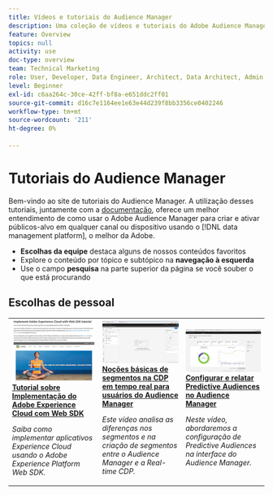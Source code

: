 ```yaml
---
title: Vídeos e tutoriais do Audience Manager
description: Uma coleção de vídeos e tutoriais do Adobe Audience Manager.
feature: Overview
topics: null
activity: use
doc-type: overview
team: Technical Marketing
role: User, Developer, Data Engineer, Architect, Data Architect, Admin, Leader
level: Beginner
exl-id: c6aa264c-30ce-42ff-bf8a-e651ddc2ff01
source-git-commit: d16c7e1164ee1e63e44d239f8bb3356ce0402246
workflow-type: tm+mt
source-wordcount: '211'
ht-degree: 0%

---
```


# Tutoriais do Audience Manager

Bem-vindo ao site de tutoriais do Audience Manager. A utilização desses tutoriais, juntamente com a [documentação](https://experienceleague.adobe.com/docs/audience-manager/user-guide/aam-home.html?lang=pt-BR), oferece um melhor entendimento de como usar o Adobe Audience Manager para criar e ativar públicos-alvo em qualquer canal ou dispositivo usando o [!DNL data management platform], o melhor da Adobe.

* **Escolhas da equipe** destaca alguns de nossos conteúdos favoritos
* Explore o conteúdo por tópico e subtópico na **navegação à esquerda**
* Use o campo **pesquisa** na parte superior da página se você souber o que está procurando

<div id="recs-overview-body-1"></div>
<div id="recs-overview-body-2"></div>
<div id="recs-overview-body-3"></div>
<div id="recs-overview-body-4"></div>
<div id="recs-overview-body-5"></div>
<div id="recs-overview-body-6"></div>

<div id="staff-picks-section">

## Escolhas de pessoal

<table>
<tr>
  <td>
    <a href="https://experienceleague.adobe.com/docs/platform-learn/implement-web-sdk/overview.html?lang=pt-BR">
      <img alt="imagem em miniatura do tutorial &quot;Implementar o Adobe Experience Cloud com o Web SDK&quot;" src="assets/implement-web-sdk.jpg" />
    </a>
    <div>
      <a href="https://experienceleague.adobe.com/docs/platform-learn/implement-web-sdk/overview.html?lang=pt-BR">
    <strong>Tutorial sobre Implementação do Adobe Experience Cloud com Web SDK</strong>
    </a>
    </div>
    <p>
    <em>Saiba como implementar aplicativos Experience Cloud usando o Adobe Experience Platform Web SDK.</em>
    <p>
  </td>
  <td>
    <a href="https://experienceleague.adobe.com/docs/audience-manager-learn/tutorials/other-integrations/integrating-with-rtcdp/rtcdp-segments-for-aam-users.html?lang=pt-BR">
      <img alt="imagem em miniatura para o tutorial &quot;Entendendo os segmentos na Real-time CDP&quot;" src="assets/331901.jpg" />
    </a>
    <div>
      <a href="https://experienceleague.adobe.com/docs/audience-manager-learn/tutorials/other-integrations/integrating-with-rtcdp/rtcdp-segments-for-aam-users.html?lang=pt-BR">
    <strong>Noções básicas de segmentos na CDP em tempo real para usuários do Audience Manager</strong>
    </a>
    </div>
    <p>
    <em>Este vídeo analisa as diferenças nos segmentos e na criação de segmentos entre o Audience Manager e a Real-time CDP.</em>
    <p>
  </td>
  <td>
    <a href="https://experienceleague.adobe.com/docs/audience-manager-learn/tutorials/build-and-manage-audiences/algorithmic-models/configure-and-report-on-predictive-audiences.html?lang=pt-BR">
      <img alt="imagem em miniatura do tutorial &quot;Configurar e relatar públicos-alvo preditivos no Audience Manager&quot;" src="assets/33630.jpg" />
    </a>
    <div>
      <a href="https://experienceleague.adobe.com/docs/audience-manager-learn/tutorials/build-and-manage-audiences/algorithmic-models/configure-and-report-on-predictive-audiences.html?lang=pt-BR">
    <strong>Configurar e relatar Predictive Audiences no Audience Manager</strong>
    </a>
    </div>
    <p>
    <em>Neste vídeo, abordaremos a configuração de Predictive Audiences na interface do Audience Manager.</em>
    <p>
  </td>
</tr>
</table>
</div>
